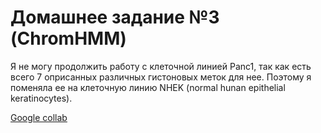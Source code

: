 # Домашнее задание №3 (ChromHMM)

Я не могу продолжить работу с  клеточной линией Panc1, так как есть всего 7 оприсанных различных гистоновых меток для нее. Поэтому я поменяла ее на клеточную линию NHEK (normal hunan epithelial keratinocytes).

[Google collab](https://colab.research.google.com/drive/1d6N2Fd2NZkkkG52CSzk_1V_E67mBjJIs?usp=sharing)
